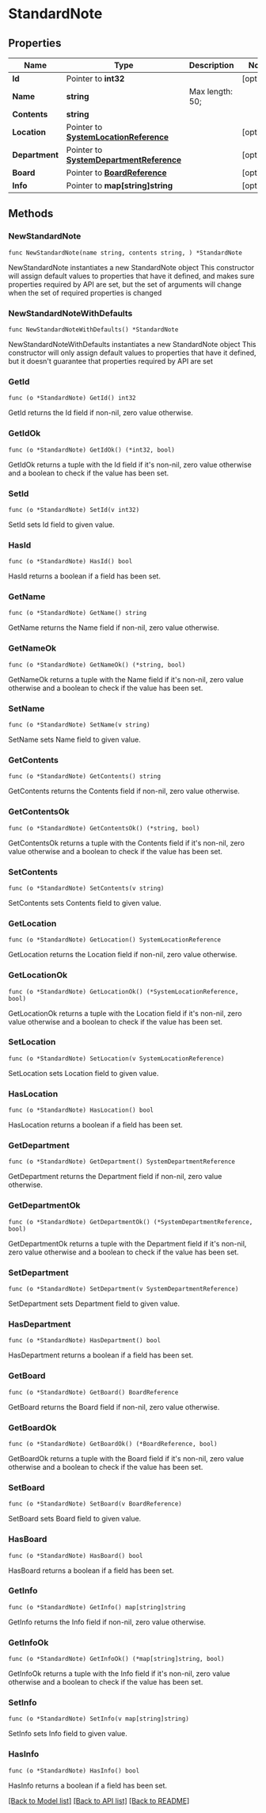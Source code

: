 # StandardNote

## Properties

Name | Type | Description | Notes
------------ | ------------- | ------------- | -------------
**Id** | Pointer to **int32** |  | [optional] 
**Name** | **string** |  Max length: 50; | 
**Contents** | **string** |  | 
**Location** | Pointer to [**SystemLocationReference**](SystemLocationReference.md) |  | [optional] 
**Department** | Pointer to [**SystemDepartmentReference**](SystemDepartmentReference.md) |  | [optional] 
**Board** | Pointer to [**BoardReference**](BoardReference.md) |  | [optional] 
**Info** | Pointer to **map[string]string** |  | [optional] 

## Methods

### NewStandardNote

`func NewStandardNote(name string, contents string, ) *StandardNote`

NewStandardNote instantiates a new StandardNote object
This constructor will assign default values to properties that have it defined,
and makes sure properties required by API are set, but the set of arguments
will change when the set of required properties is changed

### NewStandardNoteWithDefaults

`func NewStandardNoteWithDefaults() *StandardNote`

NewStandardNoteWithDefaults instantiates a new StandardNote object
This constructor will only assign default values to properties that have it defined,
but it doesn't guarantee that properties required by API are set

### GetId

`func (o *StandardNote) GetId() int32`

GetId returns the Id field if non-nil, zero value otherwise.

### GetIdOk

`func (o *StandardNote) GetIdOk() (*int32, bool)`

GetIdOk returns a tuple with the Id field if it's non-nil, zero value otherwise
and a boolean to check if the value has been set.

### SetId

`func (o *StandardNote) SetId(v int32)`

SetId sets Id field to given value.

### HasId

`func (o *StandardNote) HasId() bool`

HasId returns a boolean if a field has been set.

### GetName

`func (o *StandardNote) GetName() string`

GetName returns the Name field if non-nil, zero value otherwise.

### GetNameOk

`func (o *StandardNote) GetNameOk() (*string, bool)`

GetNameOk returns a tuple with the Name field if it's non-nil, zero value otherwise
and a boolean to check if the value has been set.

### SetName

`func (o *StandardNote) SetName(v string)`

SetName sets Name field to given value.


### GetContents

`func (o *StandardNote) GetContents() string`

GetContents returns the Contents field if non-nil, zero value otherwise.

### GetContentsOk

`func (o *StandardNote) GetContentsOk() (*string, bool)`

GetContentsOk returns a tuple with the Contents field if it's non-nil, zero value otherwise
and a boolean to check if the value has been set.

### SetContents

`func (o *StandardNote) SetContents(v string)`

SetContents sets Contents field to given value.


### GetLocation

`func (o *StandardNote) GetLocation() SystemLocationReference`

GetLocation returns the Location field if non-nil, zero value otherwise.

### GetLocationOk

`func (o *StandardNote) GetLocationOk() (*SystemLocationReference, bool)`

GetLocationOk returns a tuple with the Location field if it's non-nil, zero value otherwise
and a boolean to check if the value has been set.

### SetLocation

`func (o *StandardNote) SetLocation(v SystemLocationReference)`

SetLocation sets Location field to given value.

### HasLocation

`func (o *StandardNote) HasLocation() bool`

HasLocation returns a boolean if a field has been set.

### GetDepartment

`func (o *StandardNote) GetDepartment() SystemDepartmentReference`

GetDepartment returns the Department field if non-nil, zero value otherwise.

### GetDepartmentOk

`func (o *StandardNote) GetDepartmentOk() (*SystemDepartmentReference, bool)`

GetDepartmentOk returns a tuple with the Department field if it's non-nil, zero value otherwise
and a boolean to check if the value has been set.

### SetDepartment

`func (o *StandardNote) SetDepartment(v SystemDepartmentReference)`

SetDepartment sets Department field to given value.

### HasDepartment

`func (o *StandardNote) HasDepartment() bool`

HasDepartment returns a boolean if a field has been set.

### GetBoard

`func (o *StandardNote) GetBoard() BoardReference`

GetBoard returns the Board field if non-nil, zero value otherwise.

### GetBoardOk

`func (o *StandardNote) GetBoardOk() (*BoardReference, bool)`

GetBoardOk returns a tuple with the Board field if it's non-nil, zero value otherwise
and a boolean to check if the value has been set.

### SetBoard

`func (o *StandardNote) SetBoard(v BoardReference)`

SetBoard sets Board field to given value.

### HasBoard

`func (o *StandardNote) HasBoard() bool`

HasBoard returns a boolean if a field has been set.

### GetInfo

`func (o *StandardNote) GetInfo() map[string]string`

GetInfo returns the Info field if non-nil, zero value otherwise.

### GetInfoOk

`func (o *StandardNote) GetInfoOk() (*map[string]string, bool)`

GetInfoOk returns a tuple with the Info field if it's non-nil, zero value otherwise
and a boolean to check if the value has been set.

### SetInfo

`func (o *StandardNote) SetInfo(v map[string]string)`

SetInfo sets Info field to given value.

### HasInfo

`func (o *StandardNote) HasInfo() bool`

HasInfo returns a boolean if a field has been set.


[[Back to Model list]](../README.md#documentation-for-models) [[Back to API list]](../README.md#documentation-for-api-endpoints) [[Back to README]](../README.md)


